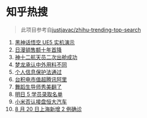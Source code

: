 # 知乎热搜

> 此项目参考自[justjavac/zhihu-trending-top-search](https://github.com/justjavac/zhihu-trending-top-search/blob/main/utils.ts)

<!-- BEGIN -->
  <!-- 最后更新时间:Sat Aug 21 2021 23:10:13 GMT+0000 (Coordinated Universal Time) -->
  1. [黑神话悟空 UE5 实机演示](https://www.zhihu.com/search?q=黑神话悟空)
1. [日漫销售额十年首降](https://www.zhihu.com/search?q=日本动漫)
1. [神十二航天员二次出舱成功](https://www.zhihu.com/search?q=神舟十二号)
1. [梦龙承认中外用料不同](https://www.zhihu.com/search?q=梦龙)
1. [个人信息保护法通过](https://www.zhihu.com/search?q=个人信息保护法)
1. [台积电市值超腾讯阿里](https://www.zhihu.com/search?q=台积电)
1. [舞蹈生导师秀美翻了](https://www.zhihu.com/search?q=舞蹈生)
1. [明日 5 学员录取名单](https://www.zhihu.com/search?q=明日创作计划)
1. [小米否认接盘恒大汽车](https://www.zhihu.com/search?q=小米汽车)
1. [8 月 20 日上海新增 2 例确诊](https://www.zhihu.com/search?q=上海疫情)
  <!-- END -->